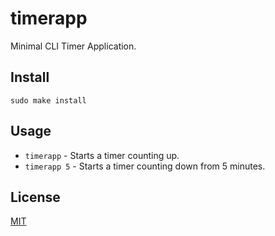 # timerapp
Minimal CLI Timer Application.

## Install
`sudo make install`

## Usage
* `timerapp` - Starts a timer counting up.
* `timerapp 5` - Starts a timer counting down from 5 minutes.

## License
[MIT](LICENSE)
